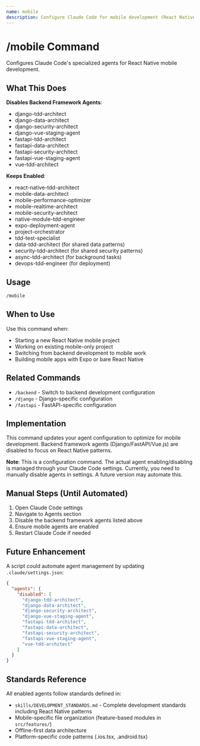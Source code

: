 ```yaml
---
name: mobile
description: Configure Claude Code for mobile development (React Native). Disables backend framework agents, enables mobile agents.
---
```


# /mobile Command

Configures Claude Code's specialized agents for React Native mobile development.

## What This Does

**Disables Backend Framework Agents**:
- django-tdd-architect
- django-data-architect
- django-security-architect
- django-vue-staging-agent
- fastapi-tdd-architect
- fastapi-data-architect
- fastapi-security-architect
- fastapi-vue-staging-agent
- vue-tdd-architect

**Keeps Enabled**:
- react-native-tdd-architect
- mobile-data-architect
- mobile-performance-optimizer
- mobile-realtime-architect
- mobile-security-architect
- native-module-tdd-engineer
- expo-deployment-agent
- project-orchestrator
- tdd-test-specialist
- data-tdd-architect (for shared data patterns)
- security-tdd-architect (for shared security patterns)
- async-tdd-architect (for background tasks)
- devops-tdd-engineer (for deployment)

## Usage

```bash
/mobile
```

## When to Use

Use this command when:
- Starting a new React Native mobile project
- Working on existing mobile-only project
- Switching from backend development to mobile work
- Building mobile apps with Expo or bare React Native

## Related Commands

- `/backend` - Switch to backend development configuration
- `/django` - Django-specific configuration
- `/fastapi` - FastAPI-specific configuration

## Implementation

This command updates your agent configuration to optimize for mobile development. Backend framework agents (Django/FastAPI/Vue.js) are disabled to focus on React Native patterns.

**Note**: This is a configuration command. The actual agent enabling/disabling is managed through your Claude Code settings. Currently, you need to manually disable agents in settings. A future version may automate this.

## Manual Steps (Until Automated)

1. Open Claude Code settings
2. Navigate to Agents section
3. Disable the backend framework agents listed above
4. Ensure mobile agents are enabled
5. Restart Claude Code if needed

## Future Enhancement

A script could automate agent management by updating `.claude/settings.json`:

```json
{
  "agents": {
    "disabled": [
      "django-tdd-architect",
      "django-data-architect",
      "django-security-architect",
      "django-vue-staging-agent",
      "fastapi-tdd-architect",
      "fastapi-data-architect",
      "fastapi-security-architect",
      "fastapi-vue-staging-agent",
      "vue-tdd-architect"
    ]
  }
}
```

## Standards Reference

All enabled agents follow standards defined in:
- `skills/DEVELOPMENT_STANDARDS.md` - Complete development standards including React Native patterns
- Mobile-specific file organization (feature-based modules in `src/features/`)
- Offline-first data architecture
- Platform-specific code patterns (.ios.tsx, .android.tsx)

